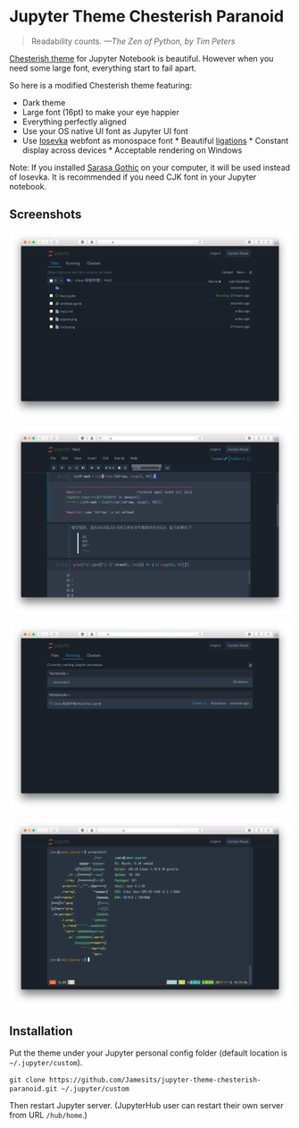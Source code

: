 # Jupyter Theme Chesterish Paranoid

> Readability counts. *—The Zen of Python, by Tim Peters*

[Chesterish theme](https://github.com/dunovank/jupyter-themes/blob/master/jupyterthemes/styles/chesterish.less) for Jupyter Notebook is beautiful. However when you need some large font, everything start to fail apart.

So here is a modified Chesterish theme featuring:

 * Dark theme
 * Large font (16pt) to make your eye happier
 * Everything perfectly aligned
 * Use your OS native UI font as Jupyter UI font
 * Use [Iosevka](https://github.com/be5invis/Iosevka) webfont as monospace font
   * Beautiful [ligations](https://github.com/be5invis/Iosevka#ligations)
   * Constant display across devices
   * Acceptable rendering on Windows

Note: If you installed [Sarasa Gothic](https://github.com/be5invis/Sarasa-Gothic) on your computer, it will be used instead of Iosevka. It is recommended if you need CJK font in your Jupyter notebook.

## Screenshots

![File Browser](screenshots/filelist.png)

![Jupyter Notebook](screenshots/notebook.png)

![Running tab](screenshots/running.png)

![Terminal](screenshots/terminal.png)

## Installation

Put the theme under your Jupyter personal config folder (default location is `~/.jupyter/custom`).

```shell
git clone https://github.com/Jamesits/jupyter-theme-chesterish-paranoid.git ~/.jupyter/custom
```

Then restart Jupyter server. (JupyterHub user can restart their own server from URL `/hub/home`.)
